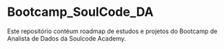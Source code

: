 # Bootcamp_SoulCode_DA
Este repositório contéum roadmap de estudos e projetos do Bootcamp de Analista de Dados da Soulcode Academy.
